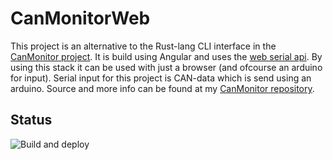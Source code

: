 # CanMonitorWeb

This project is an alternative to the Rust-lang CLI interface in the [CanMonitor project](https://github.com/tomheijmans/CanMonitor). It is build using Angular and uses the [web serial api](https://developer.mozilla.org/en-US/docs/Web/API/Serial). By using this stack it can be used with just a browser (and ofcourse an arduino for input). Serial input for this project is CAN-data which is send using an arduino. Source and more info can be found at my [CanMonitor repository](https://github.com/tomheijmans/CanMonitor#can_monitor_arduino).

## Status
![Build and deploy](https://github.com/tomheijmans/CanMonitorWeb/actions/workflows/pipeline.yml/badge.svg)